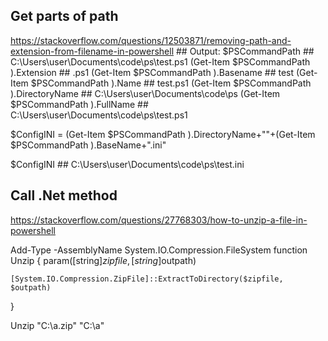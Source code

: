 
## Get parts of path
https://stackoverflow.com/questions/12503871/removing-path-and-extension-from-filename-in-powershell
                                           ## Output:
$PSCommandPath                             ## C:\Users\user\Documents\code\ps\test.ps1
(Get-Item $PSCommandPath ).Extension       ## .ps1
(Get-Item $PSCommandPath ).Basename        ## test
(Get-Item $PSCommandPath ).Name            ## test.ps1
(Get-Item $PSCommandPath ).DirectoryName   ## C:\Users\user\Documents\code\ps
(Get-Item $PSCommandPath ).FullName        ## C:\Users\user\Documents\code\ps\test.ps1

$ConfigINI = (Get-Item $PSCommandPath ).DirectoryName+"\"+(Get-Item $PSCommandPath ).BaseName+".ini"

$ConfigINI                                 ## C:\Users\user\Documents\code\ps\test.ini

## Call .Net method
https://stackoverflow.com/questions/27768303/how-to-unzip-a-file-in-powershell

Add-Type -AssemblyName System.IO.Compression.FileSystem
function Unzip
{
    param([string]$zipfile, [string]$outpath)

    [System.IO.Compression.ZipFile]::ExtractToDirectory($zipfile, $outpath)
}

Unzip "C:\a.zip" "C:\a"

